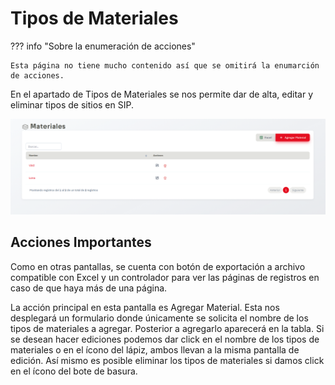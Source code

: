 # Tipos de Materiales

??? info "Sobre la enumeración de acciones"

    Esta página no tiene mucho contenido así que se omitirá la enumarción de acciones.

En el apartado de Tipos de Materiales se nos permite dar de alta, editar y eliminar tipos de sitios en SIP.

![t_materiales](../assets/t_materiales.png)

## Acciones Importantes

Como en otras pantallas, se cuenta con botón de exportación a archivo compatible con Excel y un controlador para ver las páginas de registros en caso de que haya más de una página.

La acción principal en esta pantalla es Agregar Material. Esta nos desplegará un formulario donde únicamente se solicita el nombre de los tipos de materiales a agregar. Posterior a agregarlo aparecerá en la tabla. Si se desean hacer ediciones podemos dar click en el nombre de los tipos de materiales o en el ícono del lápiz, ambos llevan a la misma pantalla de edición. Así mismo es posible eliminar los tipos de materiales si damos click en el ícono del bote de basura.